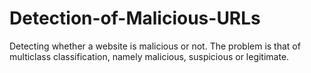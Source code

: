 # Detection-of-Malicious-URLs
Detecting whether a website is malicious or not. The problem is that of multiclass classification, namely malicious, suspicious or legitimate.
